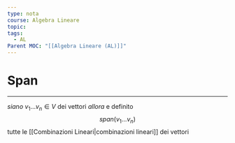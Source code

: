 ```yaml
---
type: nota
course: Algebra Lineare
topic: 
tags:
  - AL
Parent MOC: "[[Algebra Lineare (AL)]]"
---
```

# Span
---
_siano_ $v_{1}\dots v_{n}\in V$ dei vettori
_allora_ e definito $$span(v_{1}\dots v_{n})$$ tutte le [[Combinazioni Lineari|combinazioni lineari]] dei vettori

